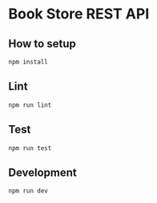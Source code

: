 # Book Store REST API

## How to setup
```
npm install
```

## Lint

```
npm run lint
```

## Test

```
npm run test
```

## Development

```
npm run dev
```




